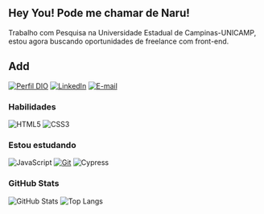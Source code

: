 ## Hey You! Pode me chamar de Naru!

Trabalho com Pesquisa na Universidade Estadual de Campinas-UNICAMP, estou agora buscando oportunidades de freelance com front-end.

## Add
[![Perfil DIO](https://img.shields.io/badge/-Meu%20Perfil%20na%20DIO-30A3DC?style=for-the-badge)](https://www.dio.me/users/monica_poleti)
[![LinkedIn](https://img.shields.io/badge/-LinkedIn-000?style=for-the-badge&logo=linkedin&logoColor=30A3DC)](https://www.linkedin.com/in/mônica-poleti-59869925)
[![E-mail](https://img.shields.io/badge/-Email-000?style=for-the-badge&logo=microsoft-outlook&logoColor=E94D5F)](mailto:monica_poleti@hotmail.com)

### Habilidades
![HTML5](https://img.shields.io/badge/HTML-000?style=for-the-badge&logo=html5&logoColor=30A3DC)
![CSS3](https://img.shields.io/badge/CSS3-000?style=for-the-badge&logo=css3&logoColor=E94D5F)

### Estou estudando

![JavaScript](https://img.shields.io/badge/JavaScript-000?style=for-the-badge&logo=javascript&logoColor=30A3DC)
[![Git](https://img.shields.io/badge/Git-000?style=for-the-badge&logo=git&logoColor=E94D5F)](https://git-scm.com/doc)
![Cypress](https://img.shields.io/badge/Cypress-000?style=for-the-badge&logo=javascript&logoColor=30A3DC)

### GitHub Stats
![GitHub Stats](https://github-readme-stats.vercel.app/api?username=NaruTakarai&theme=transparent&bg_color=000&border_color=AA42F7&show_icons=true&icon_color=AA42F7&title_color=AA42F7&text_color=FFF)
![Top Langs](https://github-readme-stats-git-masterrstaa-rickstaa.vercel.app/api/top-langs/?username=NaruTakarai&layout=compact&bg_color=000&border_color=AA42F7&title_color=AA42F7&text_color=FFF)
